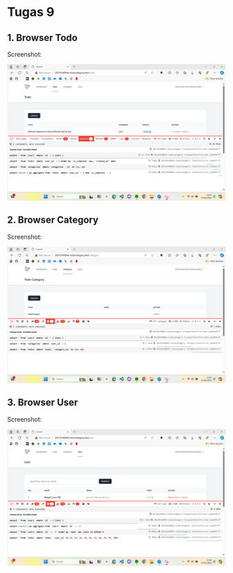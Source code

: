 # Tugas 9

## 1. Browser Todo

Screenshot:

<div align="center">
  <img src="screenshot\tugas9\Screenshot 2024-05-17 110102.png" />
</div>

## 2. Browser Category

Screenshot:

<div align="center">
  <img src="screenshot\tugas9\Screenshot 2024-05-17 110112.png" />
</div>

## 3. Browser User

Screenshot:

<div align="center">
  <img src="screenshot\tugas9\Screenshot 2024-05-17 110420.png" />
</div>
